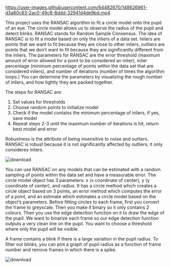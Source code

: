 

https://user-images.githubusercontent.com/84482670/148626961-d3a80c83-2ac0-49c8-8ddd-32941d4de9bd.mp4



This project uses the RANSAC algorithm to fit a circle model onto the pupil of an eye. The circle model allows us to observe the radius of the pupil and detect blinks. RANSAC stands for Random Sample Consensus. The idea of RANSAC is to fit a model based on only the inliers of a data set. Inliers are points that we want to fit because they are close to other inliers, outliers are points that we don’t want to fit because they are significantly different from the inliers. The parameters for RANSAC are the error threshold (maximum amount of error allowed for a point to be considered an inlier), inlier percentage (minimum percentage of points within the data set that are considered inliers), and number of iterations (number of times the algorithm loops.) You can determine the parameters by visualizing the rough number of inliers, and how tightly they are packed together.

The steps for RANSAC are:
1. Set values for thresholds
2. Choose random points to initialize model
3. Check if the model contains the minimum percentage of inliers, if yes, save model
4. Repeat steps 2-3 until the maximum number of iterations is hit, return best model and error

Robustness is the attribute of being insensitive to noise and outliers. RANSAC is robust because it is not significantly affected by outliers; it only consideres inliers.

![download](https://user-images.githubusercontent.com/84482670/148626880-5fbfaf8a-d2df-4be6-ba69-ee8050db0894.png)

You can use RANSAC on any models that can be estimated with a random sampling of points within the data set and have a measurable error. The circle model object has 3 parameters: x (x coordinate of center), y (y coordinate of center), and radius. It has a circle method which creates a circle object based on 3 points, an error method which computes the error of a point, and an estimate which estimates a circle model based on the object’s parameters. Before fitting circles to each frame, first you convert the frame to greyscale. Then you make it binary so it only contains 2 colours. Then you use the edge detection function on it to draw the edge of the pupil. We want to binarize each frame so our edge detection function outputs a very clean line on the pupil. You want to choose a threshold where only the pupil will be visible. 

A frame contains a blink if there is a large variation in the pupil radius. To filter out blinks, you can plot a graph of pupil radius as a function of frame number and remove frames in which there is a spike.

![download](https://user-images.githubusercontent.com/84482670/148630161-b1c010af-d813-4098-b5fd-18eb86f4acd9.png)
